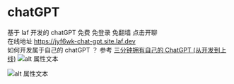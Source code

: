 # chatGPT
基于 laf 开发的 chatGPT 免费 免登录 免翻墙 点击开聊   
在线地址 https://jyf6wk-chat-gpt.site.laf.dev    
如何开发属于自己的 chatGPT ？ 参考 [三分钟拥有自己的 ChatGPT (从开发到上线)](https://zuofeng59556.github.io/my-blog/pages/quickStart/chatGPT/)
![alt 属性文本](https://oss.laf.dev/in8dn4-image/1.png?X-Amz-Algorithm=AWS4-HMAC-SHA256&X-Amz-Credential=653C1AUO2RJHDRT042DK%2F20230313%2Fus-east-1%2Fs3%2Faws4_request&X-Amz-Date=20230313T015058Z&X-Amz-Expires=900&X-Amz-Security-Token=eyJhbGciOiJIUzUxMiIsInR5cCI6IkpXVCJ9.eyJhY2Nlc3NLZXkiOiI2NTNDMUFVTzJSSkhEUlQwNDJESyIsImV4cCI6MTY3OTI3NzAyOCwicGFyZW50IjoiaW44ZG40Iiwic2Vzc2lvblBvbGljeSI6ImV5SldaWEp6YVc5dUlqb2lNakF4TWkweE1DMHhOeUlzSWxOMFlYUmxiV1Z1ZENJNlczc2lVMmxrSWpvaVlYQndMWE4wY3kxbWRXeHNMV2R5WVc1MElpd2lSV1ptWldOMElqb2lRV3hzYjNjaUxDSkJZM1JwYjI0aU9pSnpNem9xSWl3aVVtVnpiM1Z5WTJVaU9pSmhjbTQ2WVhkek9uTXpPam82S2lKOVhYMD0ifQ.BpzY44zcjWsOJ7pZesaMfVh2Ay2dIkfq62UBi5iQyvSLSKaZMeGREpTavIyj1hj5OVdMV730zvaXv1eMvKZOPw&X-Amz-Signature=fae5d99398b2ed06dc66003882623a15f38705b40c092af825ac78e71df51dde&X-Amz-SignedHeaders=host)   

![alt 属性文本](https://oss.laf.dev/in8dn4-image/2.png?X-Amz-Algorithm=AWS4-HMAC-SHA256&X-Amz-Credential=653C1AUO2RJHDRT042DK%2F20230313%2Fus-east-1%2Fs3%2Faws4_request&X-Amz-Date=20230313T015237Z&X-Amz-Expires=900&X-Amz-Security-Token=eyJhbGciOiJIUzUxMiIsInR5cCI6IkpXVCJ9.eyJhY2Nlc3NLZXkiOiI2NTNDMUFVTzJSSkhEUlQwNDJESyIsImV4cCI6MTY3OTI3NzAyOCwicGFyZW50IjoiaW44ZG40Iiwic2Vzc2lvblBvbGljeSI6ImV5SldaWEp6YVc5dUlqb2lNakF4TWkweE1DMHhOeUlzSWxOMFlYUmxiV1Z1ZENJNlczc2lVMmxrSWpvaVlYQndMWE4wY3kxbWRXeHNMV2R5WVc1MElpd2lSV1ptWldOMElqb2lRV3hzYjNjaUxDSkJZM1JwYjI0aU9pSnpNem9xSWl3aVVtVnpiM1Z5WTJVaU9pSmhjbTQ2WVhkek9uTXpPam82S2lKOVhYMD0ifQ.BpzY44zcjWsOJ7pZesaMfVh2Ay2dIkfq62UBi5iQyvSLSKaZMeGREpTavIyj1hj5OVdMV730zvaXv1eMvKZOPw&X-Amz-Signature=541a4da6ea919b4bde1a6f9b654a7c4b263d0f6cde110c7fcabf046d363ffa7f&X-Amz-SignedHeaders=host)   
